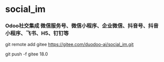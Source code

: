 # social_im

### Odoo社交集成 微信服务号、微信小程序、企业微信、抖音号、抖音小程序、飞书、H5、钉钉等


git remote add gitee https://gitee.com/duodoo-ai/social_im.git

git push -f gitee 18.0
